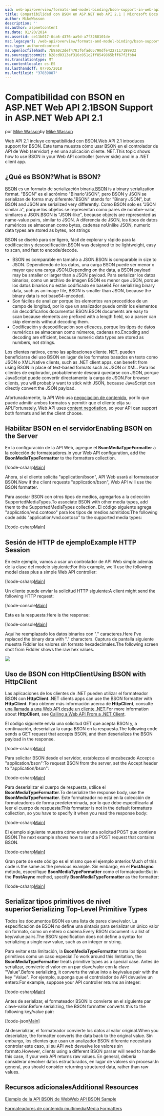 ```yaml
---
uid: web-api/overview/formats-and-model-binding/bson-support-in-web-api-21
title: Compatibilidad con BSON en ASP.NET Web API 2.1 | Microsoft Docs
author: MikeWasson
description: ''
ms.author: aspnetcontent
ms.date: 01/20/2014
ms.assetid: ce11b017-0ca6-4376-aa9d-a7f3288101de
msc.legacyurl: /web-api/overview/formats-and-model-binding/bson-support-in-web-api-21
msc.type: authoredcontent
ms.openlocfilehash: 7b9a0c2def4703f6fad65790dfe4227117189933
ms.sourcegitcommit: b28cd0313af316c051c2ff8549865bff67f2fbb4
ms.translationtype: MT
ms.contentlocale: es-ES
ms.lasthandoff: 07/05/2018
ms.locfileid: "37839887"
---
```

<a name="bson-support-in-aspnet-web-api-21"></a><span data-ttu-id="13c0a-102">Compatibilidad con BSON en ASP.NET Web API 2.1</span><span class="sxs-lookup"><span data-stu-id="13c0a-102">BSON Support in ASP.NET Web API 2.1</span></span>
====================
<span data-ttu-id="13c0a-103">por [Mike Wasson](https://github.com/MikeWasson)</span><span class="sxs-lookup"><span data-stu-id="13c0a-103">by [Mike Wasson](https://github.com/MikeWasson)</span></span>

<span data-ttu-id="13c0a-104">Web API 2.1 incluye compatibilidad con BSON.</span><span class="sxs-lookup"><span data-stu-id="13c0a-104">Web API 2.1 introduces support for BSON.</span></span> <span data-ttu-id="13c0a-105">Este tema muestra cómo usar BSON en el controlador de API de Web (servidor) y en una aplicación cliente. NET.</span><span class="sxs-lookup"><span data-stu-id="13c0a-105">This topic shows how to use BSON in your Web API controller (server side) and in a .NET client app.</span></span>

## <a name="what-is-bson"></a><span data-ttu-id="13c0a-106">¿Qué es BSON?</span><span class="sxs-lookup"><span data-stu-id="13c0a-106">What is BSON?</span></span>

<span data-ttu-id="13c0a-107">[BSON](http://bsonspec.org/) es un formato de serialización binaria.</span><span class="sxs-lookup"><span data-stu-id="13c0a-107">[BSON](http://bsonspec.org/) is a binary serialization format.</span></span> <span data-ttu-id="13c0a-108">"BSON" es el acrónimo "Binario"JSON", pero BSON y JSON se serializan de forma muy diferente.</span><span class="sxs-lookup"><span data-stu-id="13c0a-108">"BSON" stands for "Binary JSON", but BSON and JSON are serialized very differently.</span></span> <span data-ttu-id="13c0a-109">Como BSON solo es "JSON similar a", porque los objetos se representan como pares de nombre-valor, similares a JSON.</span><span class="sxs-lookup"><span data-stu-id="13c0a-109">BSON is "JSON-like", because objects are represented as name-value pairs, similar to JSON.</span></span> <span data-ttu-id="13c0a-110">A diferencia de JSON, los tipos de datos numéricos se almacenan como bytes, cadenas no</span><span class="sxs-lookup"><span data-stu-id="13c0a-110">Unlike JSON, numeric data types are stored as bytes, not strings</span></span>

<span data-ttu-id="13c0a-111">BSON se diseñó para ser ligero, fácil de explorar y rápido para la codificación y descodificación.</span><span class="sxs-lookup"><span data-stu-id="13c0a-111">BSON was designed to be lightweight, easy to scan, and fast to encode/decode.</span></span>

- <span data-ttu-id="13c0a-112">BSON es comparable en tamaño a JSON.</span><span class="sxs-lookup"><span data-stu-id="13c0a-112">BSON is comparable in size to JSON.</span></span> <span data-ttu-id="13c0a-113">Dependiendo de los datos, una carga BSON puede ser menor o mayor que una carga JSON.</span><span class="sxs-lookup"><span data-stu-id="13c0a-113">Depending on the data, a BSON payload may be smaller or larger than a JSON payload.</span></span> <span data-ttu-id="13c0a-114">Para serializar los datos binarios, como un archivo de imagen BSON es menor que JSON, porque los datos binarios no están codificado en base64.</span><span class="sxs-lookup"><span data-stu-id="13c0a-114">For serializing binary data, such as an image file, BSON is smaller than JSON, because the binary data is not base64-encoded.</span></span>
- <span data-ttu-id="13c0a-115">Son fáciles de analizar porque los elementos van precedidos de un campo de longitud, por lo que un analizador puede omitir los elementos sin decodificarlos documentos BSON.</span><span class="sxs-lookup"><span data-stu-id="13c0a-115">BSON documents are easy to scan because elements are prefixed with a length field, so a parser can skip elements without decoding them.</span></span>
- <span data-ttu-id="13c0a-116">Codificación y descodificación son eficaces, porque los tipos de datos numéricos se almacenan como números, cadenas no.</span><span class="sxs-lookup"><span data-stu-id="13c0a-116">Encoding and decoding are efficient, because numeric data types are stored as numbers, not strings.</span></span>

<span data-ttu-id="13c0a-117">Los clientes nativos, como las aplicaciones cliente. NET, pueden beneficiarse del uso BSON en lugar de los formatos basados en texto como JSON o XML.</span><span class="sxs-lookup"><span data-stu-id="13c0a-117">Native clients, such as .NET client apps, can benefit from using BSON in place of text-based formats such as JSON or XML.</span></span> <span data-ttu-id="13c0a-118">Para los clientes de explorador, probablemente deseará quedarse con JSON, porque JavaScript puede convertir directamente la carga de JSON.</span><span class="sxs-lookup"><span data-stu-id="13c0a-118">For browser clients, you will probably want to stick with JSON, because JavaScript can directly convert the JSON payload.</span></span>

<span data-ttu-id="13c0a-119">Afortunadamente, la API Web usa [negociación de contenido](content-negotiation.md), por lo que puede admitir ambos formatos y permitir que el cliente elija su API.</span><span class="sxs-lookup"><span data-stu-id="13c0a-119">Fortunately, Web API uses [content negotiation](content-negotiation.md), so your API can support both formats and let the client choose.</span></span>

## <a name="enabling-bson-on-the-server"></a><span data-ttu-id="13c0a-120">Habilitar BSON en el servidor</span><span class="sxs-lookup"><span data-stu-id="13c0a-120">Enabling BSON on the Server</span></span>

<span data-ttu-id="13c0a-121">En la configuración de la API Web, agregue el **BsonMediaTypeFormatter** a la colección de formateadores.</span><span class="sxs-lookup"><span data-stu-id="13c0a-121">In your Web API configuration, add the **BsonMediaTypeFormatter** to the formatters collection.</span></span>

[!code-csharp[Main](bson-support-in-web-api-21/samples/sample1.cs)]

<span data-ttu-id="13c0a-122">Ahora, si el cliente solicita "application/bson", API Web usará al formateador BSON.</span><span class="sxs-lookup"><span data-stu-id="13c0a-122">Now if the client requests "application/bson", Web API will use the BSON formatter.</span></span>

<span data-ttu-id="13c0a-123">Para asociar BSON con otros tipos de medios, agregarlos a la colección SupportedMediaTypes.</span><span class="sxs-lookup"><span data-stu-id="13c0a-123">To associate BSON with other media types, add them to the SupportedMediaTypes collection.</span></span> <span data-ttu-id="13c0a-124">El código siguiente agrega "application/vnd.contoso" para los tipos de medios admitidos:</span><span class="sxs-lookup"><span data-stu-id="13c0a-124">The following code adds "application/vnd.contoso" to the supported media types:</span></span>

[!code-csharp[Main](bson-support-in-web-api-21/samples/sample2.cs)]

## <a name="example-http-session"></a><span data-ttu-id="13c0a-125">Sesión de HTTP de ejemplo</span><span class="sxs-lookup"><span data-stu-id="13c0a-125">Example HTTP Session</span></span>

<span data-ttu-id="13c0a-126">En este ejemplo, vamos a usar un controlador de API Web simple además de la clase del modelo siguiente:</span><span class="sxs-lookup"><span data-stu-id="13c0a-126">For this example, we'll use the following model class plus a simple Web API controller:</span></span>

[!code-csharp[Main](bson-support-in-web-api-21/samples/sample3.cs)]

<span data-ttu-id="13c0a-127">Un cliente puede enviar la solicitud HTTP siguiente:</span><span class="sxs-lookup"><span data-stu-id="13c0a-127">A client might send the following HTTP request:</span></span>

[!code-console[Main](bson-support-in-web-api-21/samples/sample4.cmd)]

<span data-ttu-id="13c0a-128">Esta es la respuesta:</span><span class="sxs-lookup"><span data-stu-id="13c0a-128">Here is the response:</span></span>

[!code-console[Main](bson-support-in-web-api-21/samples/sample5.cmd)]

<span data-ttu-id="13c0a-129">Aquí he reemplazado los datos binarios con &quot;.&quot; caracteres.</span><span class="sxs-lookup"><span data-stu-id="13c0a-129">Here I've replaced the binary data with &quot;.&quot; characters.</span></span> <span data-ttu-id="13c0a-130">Captura de pantalla siguiente muestra Fiddler los valores sin formato hexadecimales.</span><span class="sxs-lookup"><span data-stu-id="13c0a-130">The following screen shot from Fiddler shows the raw hex values.</span></span>

[![](bson-support-in-web-api-21/_static/image2.png)](bson-support-in-web-api-21/_static/image1.png)

## <a name="using-bson-with-httpclient"></a><span data-ttu-id="13c0a-131">Uso de BSON con HttpClient</span><span class="sxs-lookup"><span data-stu-id="13c0a-131">Using BSON with HttpClient</span></span>

<span data-ttu-id="13c0a-132">Las aplicaciones de los clientes de .NET pueden utilizar el formateador BSON con **HttpClient**.</span><span class="sxs-lookup"><span data-stu-id="13c0a-132">.NET clients apps can use the BSON formatter with **HttpClient**.</span></span> <span data-ttu-id="13c0a-133">Para obtener más información acerca de **HttpClient**, consulte [una llamada a una Web API desde un cliente .NET](../advanced/calling-a-web-api-from-a-net-client.md).</span><span class="sxs-lookup"><span data-stu-id="13c0a-133">For more information about **HttpClient**, see [Calling a Web API From a .NET Client](../advanced/calling-a-web-api-from-a-net-client.md).</span></span>

<span data-ttu-id="13c0a-134">El código siguiente envía una solicitud GET que acepta BSON y, a continuación, deserializa la carga BSON en la respuesta.</span><span class="sxs-lookup"><span data-stu-id="13c0a-134">The following code sends a GET request that accepts BSON, and then deserializes the BSON payload in the response.</span></span>

[!code-csharp[Main](bson-support-in-web-api-21/samples/sample6.cs)]

<span data-ttu-id="13c0a-135">Para solicitar BSON desde el servidor, establezca el encabezado Accept a "application/bson":</span><span class="sxs-lookup"><span data-stu-id="13c0a-135">To request BSON from the server, set the Accept header to "application/bson":</span></span>

[!code-csharp[Main](bson-support-in-web-api-21/samples/sample7.cs)]

<span data-ttu-id="13c0a-136">Para deserializar el cuerpo de respuesta, utilice el **BsonMediaTypeFormatter**.</span><span class="sxs-lookup"><span data-stu-id="13c0a-136">To deserialize the response body, use the **BsonMediaTypeFormatter**.</span></span> <span data-ttu-id="13c0a-137">Este formateador no está en la colección de formateadores de forma predeterminada, por lo que debe especificarla al leer el cuerpo de respuesta:</span><span class="sxs-lookup"><span data-stu-id="13c0a-137">This formatter is not in the default formatters collection, so you have to specify it when you read the response body:</span></span>

[!code-csharp[Main](bson-support-in-web-api-21/samples/sample8.cs)]

<span data-ttu-id="13c0a-138">El ejemplo siguiente muestra cómo enviar una solicitud POST que contiene BSON.</span><span class="sxs-lookup"><span data-stu-id="13c0a-138">The next example shows how to send a POST request that contains BSON.</span></span>

[!code-csharp[Main](bson-support-in-web-api-21/samples/sample9.cs)]

<span data-ttu-id="13c0a-139">Gran parte de este código es el mismo que el ejemplo anterior.</span><span class="sxs-lookup"><span data-stu-id="13c0a-139">Much of this code is the same as the previous example.</span></span> <span data-ttu-id="13c0a-140">Sin embargo, en el **PostAsync** método, especifique **BsonMediaTypeFormatter** como el formateador:</span><span class="sxs-lookup"><span data-stu-id="13c0a-140">But in the **PostAsync** method, specify **BsonMediaTypeFormatter** as the formatter:</span></span>

[!code-csharp[Main](bson-support-in-web-api-21/samples/sample10.cs)]

## <a name="serializing-top-level-primitive-types"></a><span data-ttu-id="13c0a-141">Serializar tipos primitivos de nivel superior</span><span class="sxs-lookup"><span data-stu-id="13c0a-141">Serializing Top-Level Primitive Types</span></span>

<span data-ttu-id="13c0a-142">Todos los documentos BSON es una lista de pares clave/valor. La especificación de BSON no define una sintaxis para serializar un único valor sin formato, como un entero o cadena.</span><span class="sxs-lookup"><span data-stu-id="13c0a-142">Every BSON document is a list of key/value pairs.The BSON specification does not define a syntax for serializing a single raw value, such as an integer or string.</span></span>

<span data-ttu-id="13c0a-143">Para evitar esta limitación, la **BsonMediaTypeFormatter** trata los tipos primitivos como un caso especial.</span><span class="sxs-lookup"><span data-stu-id="13c0a-143">To work around this limitation, the **BsonMediaTypeFormatter** treats primitive types as a special case.</span></span> <span data-ttu-id="13c0a-144">Antes de serializar, convierte el valor en un par clave/valor con la clave "Value".</span><span class="sxs-lookup"><span data-stu-id="13c0a-144">Before serializing, it converts the value into a key/value pair with the key "Value".</span></span> <span data-ttu-id="13c0a-145">Por ejemplo, suponga que el controlador de API devuelve un entero:</span><span class="sxs-lookup"><span data-stu-id="13c0a-145">For example, suppose your API controller returns an integer:</span></span>

[!code-csharp[Main](bson-support-in-web-api-21/samples/sample11.cs)]

<span data-ttu-id="13c0a-146">Antes de serializar, el formateador BSON lo convierte en el siguiente par clave-valor:</span><span class="sxs-lookup"><span data-stu-id="13c0a-146">Before serializing, the BSON formatter converts this to the following key/value pair:</span></span>

[!code-json[Main](bson-support-in-web-api-21/samples/sample12.json)]

<span data-ttu-id="13c0a-147">Al deserializar, el formateador convierte los datos al valor original.</span><span class="sxs-lookup"><span data-stu-id="13c0a-147">When you deserialize, the formatter converts the data back to the original value.</span></span> <span data-ttu-id="13c0a-148">Sin embargo, los clientes que usan un analizador BSON diferente necesitará controlar este caso, si su API web devuelve los valores sin formato.</span><span class="sxs-lookup"><span data-stu-id="13c0a-148">However, clients using a different BSON parser will need to handle this case, if your web API returns raw values.</span></span> <span data-ttu-id="13c0a-149">En general, debería considerar devolver datos estructurados, en lugar de valores sin procesar.</span><span class="sxs-lookup"><span data-stu-id="13c0a-149">In general, you should consider returning structured data, rather than raw values.</span></span>

## <a name="additional-resources"></a><span data-ttu-id="13c0a-150">Recursos adicionales</span><span class="sxs-lookup"><span data-stu-id="13c0a-150">Additional Resources</span></span>

[<span data-ttu-id="13c0a-151">Ejemplo de la API BSON de Web</span><span class="sxs-lookup"><span data-stu-id="13c0a-151">Web API BSON Sample</span></span>](https://aspnet.codeplex.com/SourceControl/latest#Samples/WebApi/BSONSample/)

[<span data-ttu-id="13c0a-152">Formateadores de contenido multimedia</span><span class="sxs-lookup"><span data-stu-id="13c0a-152">Media Formatters</span></span>](media-formatters.md)
